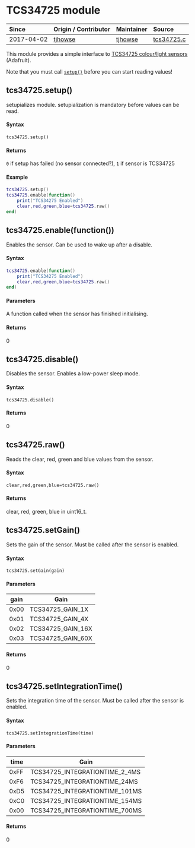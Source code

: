 # TCS34725 module
| Since  | Origin / Contributor  | Maintainer  | Source  |
| :----- | :-------------------- | :---------- | :------ |
| 2017-04-02 | [tjhowse](https://github.com/tjhowse) | [tjhowse](https://github.com/tjhowse) | [tcs34725.c](../../../app/modules/tcs34725.c)|

This module provides a simple interface to [TCS34725 colour/light sensors](https://www.adafruit.com/product/1334) (Adafruit).

Note that you must call [`setup()`](#tcs34725setup) before you can start reading values!

## tcs34725.setup()

setupializes module. setupialization is mandatory before values can be read.

#### Syntax

`tcs34725.setup()`

#### Returns
`0` if setup has failed (no sensor connected?), `1` if sensor is TCS34725

#### Example
```lua
tcs34725.setup()
tcs34725.enable(function()
	print("TCS34275 Enabled")
	clear,red,green,blue=tcs34725.raw()
end)
```

## tcs34725.enable(function())

Enables the sensor. Can be used to wake up after a disable.

#### Syntax
```lua
tcs34725.enable(function()
	print("TCS34275 Enabled")
	clear,red,green,blue=tcs34725.raw()
end)
```
#### Parameters
A function called when the sensor has finished initialising.

#### Returns  
0

## tcs34725.disable()

Disables the sensor. Enables a low-power sleep mode.

#### Syntax
`tcs34725.disable()`

#### Returns  
0

## tcs34725.raw()

Reads the clear, red, green and blue values from the sensor.

#### Syntax
`clear,red,green,blue=tcs34725.raw()`

#### Returns  
clear, red, green, blue in uint16_t.

## tcs34725.setGain()

Sets the gain of the sensor. Must be called after the sensor is enabled.

#### Syntax
`tcs34725.setGain(gain)`

#### Parameters
|gain|Gain|
|-----|-----------------|
|0x00|TCS34725_GAIN_1X|
|0x01|TCS34725_GAIN_4X|
|0x02|TCS34725_GAIN_16X|
|0x03|TCS34725_GAIN_60X|

#### Returns  
0

## tcs34725.setIntegrationTime()

Sets the integration time of the sensor. Must be called after the sensor is enabled.

#### Syntax
`tcs34725.setIntegrationTime(time)`

#### Parameters
|time|Gain|
|-----|-----------------|
|0xFF|TCS34725_INTEGRATIONTIME_2_4MS|
|0xF6|TCS34725_INTEGRATIONTIME_24MS|
|0xD5|TCS34725_INTEGRATIONTIME_101MS|
|0xC0|TCS34725_INTEGRATIONTIME_154MS|
|0x00|TCS34725_INTEGRATIONTIME_700MS|
	
#### Returns  
0

